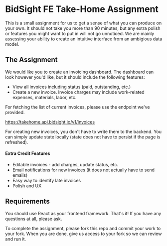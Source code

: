 # BidSight FE Take-Home Assignment

This is a small assignment for us to get a sense of what you can produce on your own. It should not take you more than 90 minutes, but any extra polish or features you might want to put in will not go unnoticed. We are mainly assessing your ability to create an intuitive interface from an ambigious data model.

## The Assignment

We would like you to create an invoicing dashboard. The dashboard can look however you'd like, but it should include the following features:

- View all invoices including status (paid, outstanding, etc.)
- Create a new invoice. Invoice charges may include work-related expenses, materials, labor, etc.

For fetching the list of current invoices, please use the endpoint we've provided.

https://takehome.api.bidsight.io/v1/invoices

For creating new invoices, you don't have to write them to the backend. You can simply update state locally (state does not have to persist if the page is refreshed).

#### Extra Credit Features

- Editable invoices - add charges, update status, etc.
- Email notifications for new invoices (it does not actually have to send emails)
- Easy way to identify late invoices
- Polish and UX

## Requirements

You should use React as your frontend framework. That's it! If you have any questions at all, please ask.

To complete the assignment, please fork this repo and commit your work to your fork. When you are done, give us access to your fork so we can review and run it.
